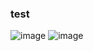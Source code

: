 ### test 
![image](https://github.com/dokjafan/dokjafan/assets/133806604/7420bc15-4ea5-406b-a72f-c088c44bf232)
![image](https://github.com/dokjafan/dokjafan/assets/133806604/86a36a40-b9a8-4937-9b15-d16b621ac1ce)

